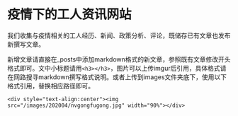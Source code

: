 # 疫情下的工人资讯网站

我们收集与疫情相关的工人经历、新闻、政策分析、评论，既储存已有文章也发布新撰写文章。

新增文章请直接在_posts中添加markdown格式的新文章，参照既有文章修改开头格式即可。文中小标题请用`<h3></h3>`，图片可以上传imgur后引用，具体格式请在网路搜寻markdown撰写格式说明。或者上传到images文件夹底下，使用以下格式引用，替换相应路径即可。

```
<div style="text-align:center"><img src="/images/202004/nvgongfugong.jpg" width="90%"></div>
```
